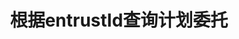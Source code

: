 ---
title: 根据entrustId查询计划委托
position_number: 5
type: get
description: /v1/entrust/plan-detail
parameters:
    -
        name: entrustId
        type: string
        mandatory: true
        default: N/A
        description: 委托id
        ranges:
left_code_blocks:
    -
        code_block: "public void getMarketConfig() {\r\n\tString text = HttpUtil.get(URL + \"/data/api/v1/getMarketConfig\");\r\n\tSystem.out.println(text);\r\n}"
        title: Java
        language: java
right_code_blocks:
    -
        code_block: "{\n\t\"error\": {\n\t\t\"code\": \"\",\n\t\t\"msg\": \"\"\n\t},\n\t\"msgInfo\": \"\",\n\t\"result\": {\n\t\t\"closePosition\": false,\n\t\t\"createdTime\": 0,\n\t\t\"entrustId\": 0,\n\t\t\"entrustType\": \"\",\n\t\t\"marketOrderLevel\": 0,\n\t\t\"orderSide\": \"\",\n\t\t\"ordinary\": true,\n\t\t\"origQty\": 0,\n\t\t\"positionSide\": \"\",\n\t\t\"price\": 0,\n\t\t\"state\": \"\",\n\t\t\"stopPrice\": 0,\n\t\t\"symbol\": \"\",\n\t\t\"timeInForce\": \"\",\n\t\t\"triggerPriceType\": \"\"\n\t},\n\t\"returnCode\": 0\n}"
        title: Response
        language: json
---
